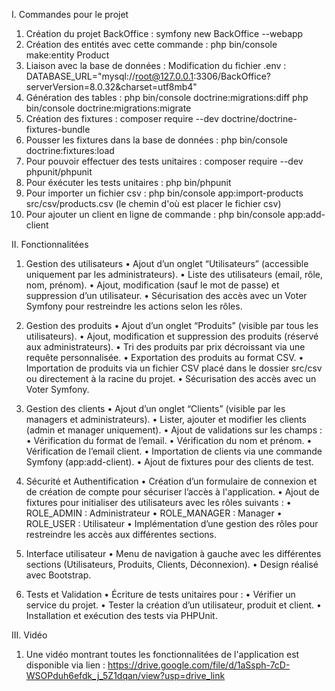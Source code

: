 I. Commandes pour le projet

1. Création du projet BackOffice :
   symfony new BackOffice --webapp
2. Création des entités avec cette commande :
   php bin/console make:entity Product
3. Liaison avec la base de données :
   Modification du fichier .env :
   DATABASE_URL="mysql://root@127.0.0.1:3306/BackOffice?serverVersion=8.0.32&charset=utf8mb4"
4. Génération des tables :
   php bin/console doctrine:migrations:diff
   php bin/console doctrine:migrations:migrate
5. Création des fixtures :
   composer require --dev doctrine/doctrine-fixtures-bundle
6. Pousser les fixtures dans la base de données :
   php bin/console doctrine:fixtures:load
7. Pour pouvoir effectuer des tests unitaires : 
   composer require --dev phpunit/phpunit
8. Pour éxécuter les tests unitaires : 
   php bin/phpunit
9. Pour importer un fichier csv : 
   php bin/console app:import-products src/csv/products.csv (le chemin d'où est placer le fichier csv)
10. Pour ajouter un client en ligne de commande : 
   php bin/console app:add-client

II. Fonctionnalitées

1. Gestion des utilisateurs 
	•	Ajout d’un onglet “Utilisateurs” (accessible uniquement par les administrateurs).
	•	Liste des utilisateurs (email, rôle, nom, prénom).
	•	Ajout, modification (sauf le mot de passe) et suppression d’un utilisateur.
	•	Sécurisation des accès avec un Voter Symfony pour restreindre les actions selon les rôles.

2. Gestion des produits 
	•	Ajout d’un onglet “Produits” (visible par tous les utilisateurs).
	•	Ajout, modification et suppression des produits (réservé aux administrateurs).
	•	Tri des produits par prix décroissant via une requête personnalisée.
	•	Exportation des produits au format CSV.
	•	Importation de produits via un fichier CSV placé dans le dossier src/csv ou directement à la racine du projet.
	•	Sécurisation des accès avec un Voter Symfony.

3. Gestion des clients 
	•	Ajout d’un onglet “Clients” (visible par les managers et administrateurs).
	•	Lister, ajouter et modifier les clients (admin et manager uniquement).
	•	Ajout de validations sur les champs :
	•	Vérification du format de l’email.
	•	Vérification du nom et prénom.
	•	Vérification de l’email client.
	•	Importation de clients via une commande Symfony (app:add-client).
	•	Ajout de fixtures pour des clients de test.

4. Sécurité et Authentification
	•	Création d’un formulaire de connexion et de création de compte pour sécuriser l’accès à l'application.
	•	Ajout de fixtures pour initialiser des utilisateurs avec les rôles suivants :
	•	ROLE_ADMIN : Administrateur
	•	ROLE_MANAGER : Manager
	•	ROLE_USER : Utilisateur 
	•	Implémentation d’une gestion des rôles pour restreindre les accès aux différentes sections.

5. Interface utilisateur 
	•	Menu de navigation à gauche avec les différentes sections (Utilisateurs, Produits, Clients, Déconnexion).
	•	Design réalisé avec Bootstrap.

6. Tests et Validation
	•	Écriture de tests unitaires pour :
	•	Vérifier un service du projet.
	•	Tester la création d’un utilisateur, produit et client.
	•	Installation et exécution des tests via PHPUnit.


III. Vidéo

1. Une vidéo montrant toutes les fonctionnalitées de l'application est disponible via lien : https://drive.google.com/file/d/1aSsph-7cD-WSOPduh6efdk_j_5Z1dqan/view?usp=drive_link
